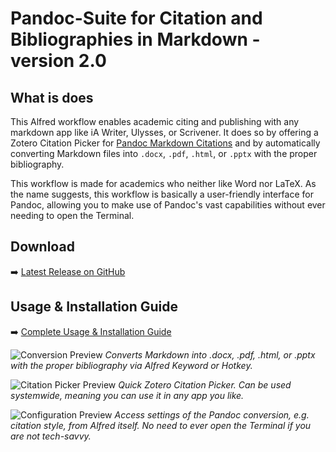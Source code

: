 # Pandoc-Suite for Citation and Bibliographies in Markdown - version 2.0

## What is does
This Alfred workflow enables academic citing and publishing with any markdown app like iA Writer, Ulysses, or Scrivener. It does so by offering a Zotero Citation Picker for [Pandoc Markdown Citations](https://pandoc.org/MANUAL.html#pandocs-markdown) and by automatically converting Markdown files into `.docx`, `.pdf`, `.html`, or `.pptx` with the proper bibliography. 

This workflow is made for academics who neither like Word nor LaTeX. As the name suggests, this workflow is basically a user-friendly interface for Pandoc, allowing you to make use of Pandoc's vast capabilities without ever needing to open the Terminal. 

## Download
➡️ [Latest Release on GitHub](https://github.com/chrisgrieser/pandoc_alfred/releases)

## Usage & Installation Guide
➡️ [Complete Usage & Installation Guide](https://chris-grieser.de/pandoc_alfred)

![Conversion Preview](https://i.imgur.com/hBkN8e3.png) *Converts Markdown into .docx, .pdf, .html, or .pptx with the proper bibliography via Alfred Keyword or Hotkey.*

![Citation Picker Preview](https://i.imgur.com/XuSfGov.png) *Quick Zotero Citation Picker. Can be used systemwide, meaning you can use it in any app you like.*

![Configuration Preview](https://i.imgur.com/BDUPYef.png) *Access settings of the Pandoc conversion, e.g. citation style, from Alfred itself. No need to ever open the Terminal if you are not tech-savvy.*
